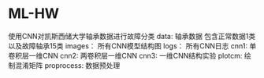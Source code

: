 # ML-HW
使用CNN对凯斯西储大学轴承数据进行故障分类
data: 轴承数据 包含正常数据1类以及故障轴承15类
images： 所有CNN模型结构图
logs： 所有CNN日志
cnn1: 单卷积层一维CNN
cnn2: 两卷积层一维CNN
cnn3: 一维CNN结构实验
plotcm: 绘制混淆矩阵
proprocess: 数据预处理
